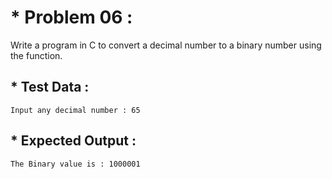 # * Problem 06 :

Write a program in C to convert a decimal number to a binary number using the function.

## * Test Data :

    Input any decimal number : 65

## * Expected Output :

    The Binary value is : 1000001